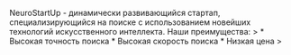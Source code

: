 NeuroStartUp - динамически развивающийся стартап, специализирующийся на поиске с использованием новейших технологий искусственного интеллекта. Наши преимущества:
	> * Высокая точность поиска
	* Высокая скорость поиска
	* Низкая цена
	>
	